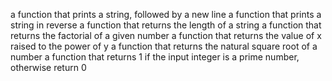 a function that prints a string, followed by a new line
a function that prints a string in reverse
a function that returns the length of a string
a function that returns the factorial of a given number
a function that returns the value of x raised to the power of y
a function that returns the natural square root of a number
a function that returns 1 if the input integer is a prime number, otherwise return 0
